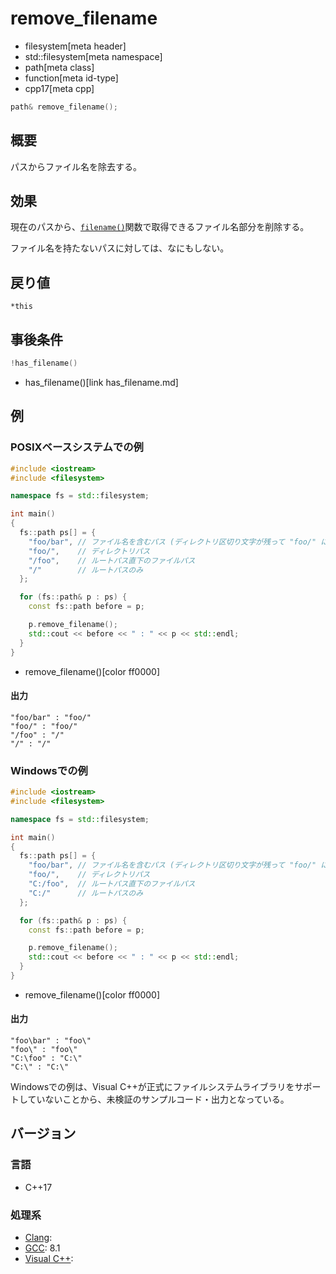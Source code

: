 # remove_filename
* filesystem[meta header]
* std::filesystem[meta namespace]
* path[meta class]
* function[meta id-type]
* cpp17[meta cpp]

```cpp
path& remove_filename();
```

## 概要
パスからファイル名を除去する。


## 効果
現在のパスから、[`filename()`](filename.md)関数で取得できるファイル名部分を削除する。

ファイル名を持たないパスに対しては、なにもしない。


## 戻り値
`*this`


## 事後条件
```cpp
!has_filename()
```
* has_filename()[link has_filename.md]



## 例
### POSIXベースシステムでの例
```cpp example
#include <iostream>
#include <filesystem>

namespace fs = std::filesystem;

int main()
{
  fs::path ps[] = {
    "foo/bar", // ファイル名を含むパス (ディレクトリ区切り文字が残って "foo/" になる)
    "foo/",    // ディレクトリパス
    "/foo",    // ルートパス直下のファイルパス
    "/"        // ルートパスのみ
  };

  for (fs::path& p : ps) {
    const fs::path before = p;

    p.remove_filename();
    std::cout << before << " : " << p << std::endl;
  }
}
```
* remove_filename()[color ff0000]

#### 出力
```
"foo/bar" : "foo/"
"foo/" : "foo/"
"/foo" : "/"
"/" : "/"
```


### Windowsでの例
```cpp example
#include <iostream>
#include <filesystem>

namespace fs = std::filesystem;

int main()
{
  fs::path ps[] = {
    "foo/bar", // ファイル名を含むパス (ディレクトリ区切り文字が残って "foo/" になる)
    "foo/",    // ディレクトリパス
    "C:/foo",  // ルートパス直下のファイルパス
    "C:/"      // ルートパスのみ
  };

  for (fs::path& p : ps) {
    const fs::path before = p;

    p.remove_filename();
    std::cout << before << " : " << p << std::endl;
  }
}
```
* remove_filename()[color ff0000]

#### 出力
```
"foo\bar" : "foo\"
"foo\" : "foo\"
"C:\foo" : "C:\"
"C:\" : "C:\"
```

Windowsでの例は、Visual C++が正式にファイルシステムライブラリをサポートしていないことから、未検証のサンプルコード・出力となっている。

## バージョン
### 言語
- C++17

### 処理系
- [Clang](/implementation.md#clang):
- [GCC](/implementation.md#gcc): 8.1
- [Visual C++](/implementation.md#visual_cpp):
